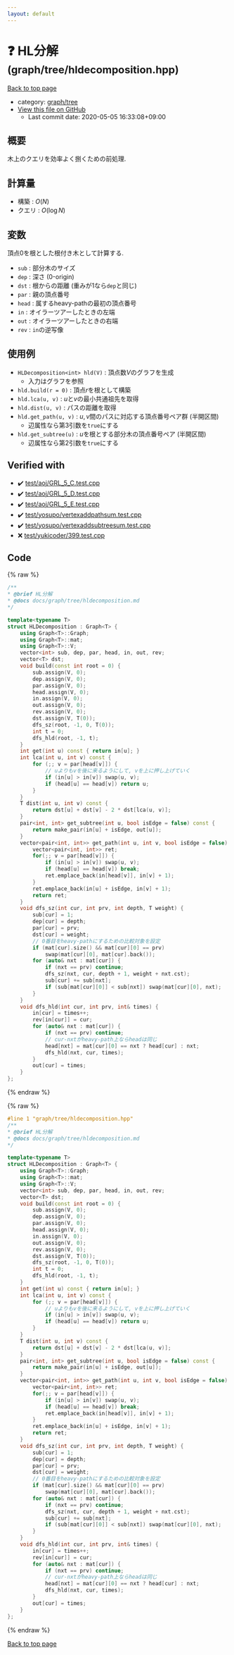 ```yaml
---
layout: default
---
```


<!-- mathjax config similar to math.stackexchange -->
<script type="text/javascript" async
  src="https://cdnjs.cloudflare.com/ajax/libs/mathjax/2.7.5/MathJax.js?config=TeX-MML-AM_CHTML">
</script>
<script type="text/x-mathjax-config">
  MathJax.Hub.Config({
    TeX: { equationNumbers: { autoNumber: "AMS" }},
    tex2jax: {
      inlineMath: [ ['$','$'] ],
      processEscapes: true
    },
    "HTML-CSS": { matchFontHeight: false },
    displayAlign: "left",
    displayIndent: "2em"
  });
</script>

<script type="text/javascript" src="https://cdnjs.cloudflare.com/ajax/libs/jquery/3.4.1/jquery.min.js"></script>
<script src="https://cdn.jsdelivr.net/npm/jquery-balloon-js@1.1.2/jquery.balloon.min.js" integrity="sha256-ZEYs9VrgAeNuPvs15E39OsyOJaIkXEEt10fzxJ20+2I=" crossorigin="anonymous"></script>
<script type="text/javascript" src="../../../assets/js/copy-button.js"></script>
<link rel="stylesheet" href="../../../assets/css/copy-button.css" />


# :question: HL分解 <small>(graph/tree/hldecomposition.hpp)</small>

<a href="../../../index.html">Back to top page</a>

* category: <a href="../../../index.html#28790b6202284cbbffc9d712b59f4b80">graph/tree</a>
* <a href="{{ site.github.repository_url }}/blob/master/graph/tree/hldecomposition.hpp">View this file on GitHub</a>
    - Last commit date: 2020-05-05 16:33:08+09:00




## 概要

木上のクエリを効率よく捌くための前処理.

## 計算量

* 構築 : $O(N)$
* クエリ : $O(\log N)$

## 変数

頂点$0$を根とした根付き木として計算する.

* `sub`  : 部分木のサイズ
* `dep`  : 深さ (0-origin)
* `dst`  : 根からの距離 (重みが$1$なら`dep`と同じ)
* `par`  : 親の頂点番号
* `head` : 属するheavy-pathの最初の頂点番号
* `in`   : オイラーツアーしたときの左端
* `out`  : オイラーツアーしたときの右端
* `rev`  : `in`の逆写像

## 使用例

* `HLDecomposition<int> hld(V)` : 頂点数$V$のグラフを生成
  * 入力はグラフを参照
* `hld.build(r = 0)` : 頂点$r$を根として構築
* `hld.lca(u, v)` : $u$と$v$の最小共通祖先を取得
* `hld.dist(u, v)`  : パスの距離を取得
* `hld.get_path(u, v)` : $u, v$間のパスに対応する頂点番号ペア群 (半開区間)
  * 辺属性なら第3引数を`true`にする
* `hld.get_subtree(u)` : $u$を根とする部分木の頂点番号ペア (半開区間)
  * 辺属性なら第2引数を`true`にする


## Verified with

* :heavy_check_mark: <a href="../../../verify/test/aoj/GRL_5_C.test.cpp.html">test/aoj/GRL_5_C.test.cpp</a>
* :heavy_check_mark: <a href="../../../verify/test/aoj/GRL_5_D.test.cpp.html">test/aoj/GRL_5_D.test.cpp</a>
* :heavy_check_mark: <a href="../../../verify/test/aoj/GRL_5_E.test.cpp.html">test/aoj/GRL_5_E.test.cpp</a>
* :heavy_check_mark: <a href="../../../verify/test/yosupo/vertexaddpathsum.test.cpp.html">test/yosupo/vertexaddpathsum.test.cpp</a>
* :heavy_check_mark: <a href="../../../verify/test/yosupo/vertexaddsubtreesum.test.cpp.html">test/yosupo/vertexaddsubtreesum.test.cpp</a>
* :x: <a href="../../../verify/test/yukicoder/399.test.cpp.html">test/yukicoder/399.test.cpp</a>


## Code

<a id="unbundled"></a>
{% raw %}
```cpp
/**
* @brief HL分解
* @docs docs/graph/tree/hldecomposition.md
*/

template<typename T>
struct HLDecomposition : Graph<T> {
    using Graph<T>::Graph;
    using Graph<T>::mat;
    using Graph<T>::V;
    vector<int> sub, dep, par, head, in, out, rev;
    vector<T> dst;
    void build(const int root = 0) {
        sub.assign(V, 0);
        dep.assign(V, 0);
        par.assign(V, 0);
        head.assign(V, 0);
        in.assign(V, 0);
        out.assign(V, 0);
        rev.assign(V, 0);
        dst.assign(V, T(0));
        dfs_sz(root, -1, 0, T(0));
        int t = 0;
        dfs_hld(root, -1, t);
    }
    int get(int u) const { return in[u]; }
    int lca(int u, int v) const {
        for (;; v = par[head[v]]) {
            // uよりもvを後に来るようにして, vを上に押し上げていく
            if (in[u] > in[v]) swap(u, v);
            if (head[u] == head[v]) return u;
        }
    }
    T dist(int u, int v) const {
        return dst[u] + dst[v] - 2 * dst[lca(u, v)];
    }
    pair<int, int> get_subtree(int u, bool isEdge = false) const {
        return make_pair(in[u] + isEdge, out[u]);
    }
    vector<pair<int, int>> get_path(int u, int v, bool isEdge = false) {
        vector<pair<int, int>> ret;
        for(;; v = par[head[v]]) {
			if (in[u] > in[v]) swap(u, v);
			if (head[u] == head[v]) break;
			ret.emplace_back(in[head[v]], in[v] + 1);
		}
		ret.emplace_back(in[u] + isEdge, in[v] + 1);
		return ret;
    }
    void dfs_sz(int cur, int prv, int depth, T weight) {
        sub[cur] = 1;
        dep[cur] = depth;
        par[cur] = prv;
        dst[cur] = weight;
        // 0番目をheavy-pathにするための比較対象を設定
        if (mat[cur].size() && mat[cur][0] == prv)
            swap(mat[cur][0], mat[cur].back());
        for (auto& nxt : mat[cur]) {
            if (nxt == prv) continue;
            dfs_sz(nxt, cur, depth + 1, weight + nxt.cst);
            sub[cur] += sub[nxt];
            if (sub[mat[cur][0]] < sub[nxt]) swap(mat[cur][0], nxt);
        }
    }
    void dfs_hld(int cur, int prv, int& times) {
        in[cur] = times++;
        rev[in[cur]] = cur;
        for (auto& nxt : mat[cur]) {
            if (nxt == prv) continue;
            // cur-nxtがheavy-path上ならheadは同じ
            head[nxt] = mat[cur][0] == nxt ? head[cur] : nxt;
            dfs_hld(nxt, cur, times);
        }
        out[cur] = times;
    }
};

```
{% endraw %}

<a id="bundled"></a>
{% raw %}
```cpp
#line 1 "graph/tree/hldecomposition.hpp"
/**
* @brief HL分解
* @docs docs/graph/tree/hldecomposition.md
*/

template<typename T>
struct HLDecomposition : Graph<T> {
    using Graph<T>::Graph;
    using Graph<T>::mat;
    using Graph<T>::V;
    vector<int> sub, dep, par, head, in, out, rev;
    vector<T> dst;
    void build(const int root = 0) {
        sub.assign(V, 0);
        dep.assign(V, 0);
        par.assign(V, 0);
        head.assign(V, 0);
        in.assign(V, 0);
        out.assign(V, 0);
        rev.assign(V, 0);
        dst.assign(V, T(0));
        dfs_sz(root, -1, 0, T(0));
        int t = 0;
        dfs_hld(root, -1, t);
    }
    int get(int u) const { return in[u]; }
    int lca(int u, int v) const {
        for (;; v = par[head[v]]) {
            // uよりもvを後に来るようにして, vを上に押し上げていく
            if (in[u] > in[v]) swap(u, v);
            if (head[u] == head[v]) return u;
        }
    }
    T dist(int u, int v) const {
        return dst[u] + dst[v] - 2 * dst[lca(u, v)];
    }
    pair<int, int> get_subtree(int u, bool isEdge = false) const {
        return make_pair(in[u] + isEdge, out[u]);
    }
    vector<pair<int, int>> get_path(int u, int v, bool isEdge = false) {
        vector<pair<int, int>> ret;
        for(;; v = par[head[v]]) {
			if (in[u] > in[v]) swap(u, v);
			if (head[u] == head[v]) break;
			ret.emplace_back(in[head[v]], in[v] + 1);
		}
		ret.emplace_back(in[u] + isEdge, in[v] + 1);
		return ret;
    }
    void dfs_sz(int cur, int prv, int depth, T weight) {
        sub[cur] = 1;
        dep[cur] = depth;
        par[cur] = prv;
        dst[cur] = weight;
        // 0番目をheavy-pathにするための比較対象を設定
        if (mat[cur].size() && mat[cur][0] == prv)
            swap(mat[cur][0], mat[cur].back());
        for (auto& nxt : mat[cur]) {
            if (nxt == prv) continue;
            dfs_sz(nxt, cur, depth + 1, weight + nxt.cst);
            sub[cur] += sub[nxt];
            if (sub[mat[cur][0]] < sub[nxt]) swap(mat[cur][0], nxt);
        }
    }
    void dfs_hld(int cur, int prv, int& times) {
        in[cur] = times++;
        rev[in[cur]] = cur;
        for (auto& nxt : mat[cur]) {
            if (nxt == prv) continue;
            // cur-nxtがheavy-path上ならheadは同じ
            head[nxt] = mat[cur][0] == nxt ? head[cur] : nxt;
            dfs_hld(nxt, cur, times);
        }
        out[cur] = times;
    }
};

```
{% endraw %}

<a href="../../../index.html">Back to top page</a>

